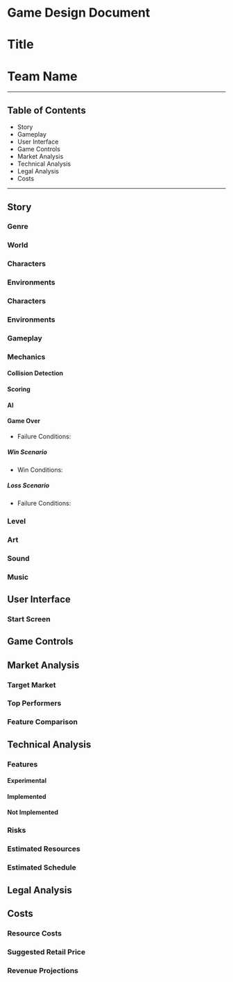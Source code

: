 # Game Design Document

# Title

# Team Name

---

## Table of Contents

* Story
* Gameplay
* User Interface
* Game Controls
* Market Analysis
* Technical Analysis
* Legal Analysis
* Costs

---

## Story

### Genre


### World


### Characters


### Environments


### Characters


### Environments

### Gameplay
 
### Mechanics

#### Collision Detection

#### Scoring

#### AI

#### Game Over
* Failure Conditions:
   

##### Win Scenario
* Win Conditions:


##### Loss Scenario
* Failure Conditions:


### Level


### Art

### Sound

### Music

## User Interface

### Start Screen

## Game Controls

## Market Analysis

### Target Market

### Top Performers

### Feature Comparison

## Technical Analysis

### Features

#### Experimental

#### Implemented

#### Not Implemented

### Risks

### Estimated Resources

### Estimated Schedule

## Legal Analysis

## Costs

### Resource Costs

### Suggested Retail Price

### Revenue Projections
